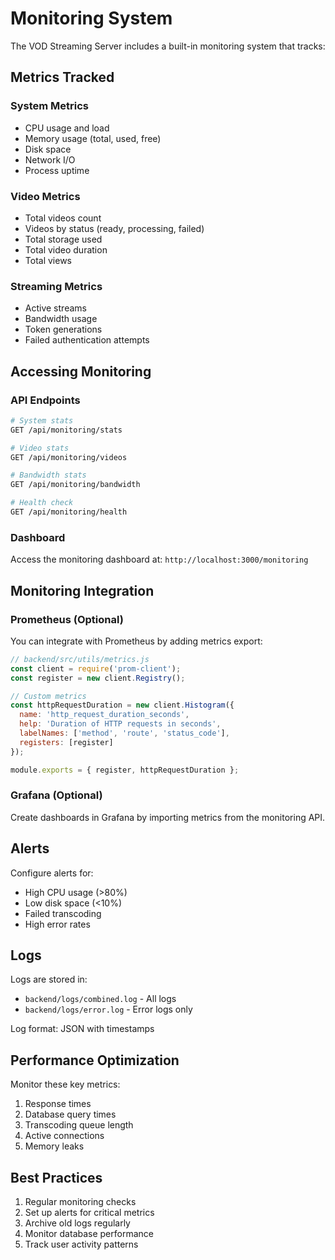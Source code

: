 # Monitoring System

The VOD Streaming Server includes a built-in monitoring system that tracks:

## Metrics Tracked

### System Metrics
- CPU usage and load
- Memory usage (total, used, free)
- Disk space
- Network I/O
- Process uptime

### Video Metrics
- Total videos count
- Videos by status (ready, processing, failed)
- Total storage used
- Total video duration
- Total views

### Streaming Metrics
- Active streams
- Bandwidth usage
- Token generations
- Failed authentication attempts

## Accessing Monitoring

### API Endpoints

```bash
# System stats
GET /api/monitoring/stats

# Video stats
GET /api/monitoring/videos

# Bandwidth stats
GET /api/monitoring/bandwidth

# Health check
GET /api/monitoring/health
```

### Dashboard

Access the monitoring dashboard at: `http://localhost:3000/monitoring`

## Monitoring Integration

### Prometheus (Optional)

You can integrate with Prometheus by adding metrics export:

```javascript
// backend/src/utils/metrics.js
const client = require('prom-client');
const register = new client.Registry();

// Custom metrics
const httpRequestDuration = new client.Histogram({
  name: 'http_request_duration_seconds',
  help: 'Duration of HTTP requests in seconds',
  labelNames: ['method', 'route', 'status_code'],
  registers: [register]
});

module.exports = { register, httpRequestDuration };
```

### Grafana (Optional)

Create dashboards in Grafana by importing metrics from the monitoring API.

## Alerts

Configure alerts for:
- High CPU usage (>80%)
- Low disk space (<10%)
- Failed transcoding
- High error rates

## Logs

Logs are stored in:
- `backend/logs/combined.log` - All logs
- `backend/logs/error.log` - Error logs only

Log format: JSON with timestamps

## Performance Optimization

Monitor these key metrics:
1. Response times
2. Database query times
3. Transcoding queue length
4. Active connections
5. Memory leaks

## Best Practices

1. Regular monitoring checks
2. Set up alerts for critical metrics
3. Archive old logs regularly
4. Monitor database performance
5. Track user activity patterns

